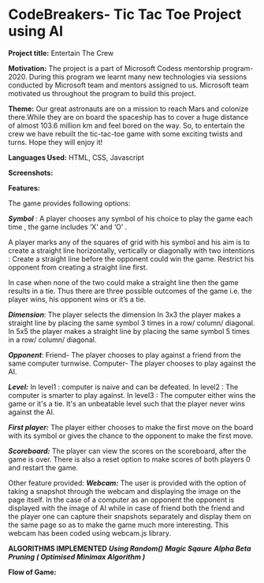 # CodeBreakers- Tic Tac Toe Project using AI

**Project title:** 
Entertain The Crew

**Motivation:**
The project is a part of Microsoft Codess mentorship program-2020. During this program we learnt many new technologies via sessions conducted by Microsoft team and mentors assigned to us. Microsoft team motivated us throughout the program to build this project.

**Theme:**
Our great astronauts are on a mission to reach Mars and colonize there.While they are on board the spaceship has to cover a huge distance of almost 103.6 million km and feel bored on the way. So, to entertain the crew we have rebuilt the tic-tac-toe game with some exciting twists and turns. Hope they will enjoy it!

**Languages Used:** 
HTML, CSS, Javascript

**Screenshots:**

**Features:**

The game provides following options:

***Symbol*** : A player chooses any symbol of his choice to play the game each time , the game includes ‘X’ and ‘O’ . 

A player marks any of the squares of grid with his symbol and his aim is to create a straight line horizontally, vertically or diagonally with two intentions :
Create a straight line before the opponent could win the game.
Restrict his opponent from creating a straight line first.

In case when none of the two could make a straight line then the game results in a tie.
Thus there are three possible outcomes of the game i.e. the player wins, his opponent wins or it’s a tie. 

***Dimension***:
The player selects the dimension
In 3x3 the player makes a straight line by placing the same symbol 3 times in a row/ column/ diagonal.
In 5x5 the player makes a straight line by placing the same symbol 5 times in a row/ column/ diagonal.

***Opponent***:
Friend- The player chooses to play against a friend from the same computer turnwise.
Computer- The player chooses to play against the AI.

***Level:***
In level1 : computer is naive and can be defeated.
In level2 : The computer is smarter to play against. 
In level3 : The computer either wins the game or it's a tie. It's an unbeatable level such that the player never wins against the AI.

***First player:***
The player either chooses to make the first move on the board with its symbol or gives the chance to the opponent to make the first move. 

***Scoreboard:***
The player can view the scores on the scoreboard, after the game is over. There is also a reset option to make scores of both players 0 and restart the game.

Other feature provided:
***Webcam:***
The user is provided with the option of taking a snapshot through the webcam and displaying the image on the page itself. In the case of a computer as an opponent the opponent is displayed with the image of AI while in case of friend both the friend and the player one can capture their snapshots separately and display them on the same page so as to make the game much more interesting. This webcam has been coded using webcam.js library.

**ALGORITHMS IMPLEMENTED**
***Using Random()***
***Magic Sqaure***
***Alpha Beta Pruning ( Optimised Minimax Algorithm )***

**Flow of Game:**

